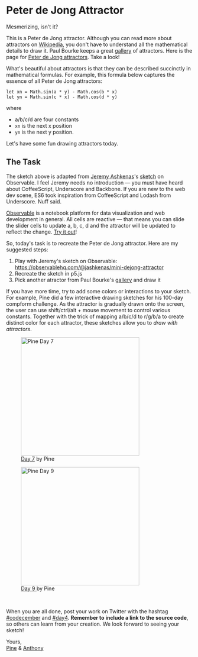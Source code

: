 # Peter de Jong Attractor

<sketches-day-4 />

Mesmerizing, isn't it?

This is a Peter de Jong attractor. Although you can read more about attractors on [Wikipedia](https://en.wikipedia.org/wiki/Attractor), you don't have to understand all the mathematical details to draw it. Paul Bourke keeps a great [gallery](http://paulbourke.net/fractals/) of attractors. Here is the page for [Peter de Jong attractors](http://paulbourke.net/fractals/peterdejong/). Take a look!

What's beautiful about attractors is that they can be described succinctly in mathematical formulas. For example, this formula below captures the essence of all Peter de Jong attractors:

```
let xn = Math.sin(a * y) - Math.cos(b * x)
let yn = Math.sin(c * x) - Math.cos(d * y)
```

where

- a/b/c/d are four constants
- `xn` is the next x position
- `yn` is the next y position.

Let's have some fun drawing attractors today.

## The Task

The sketch above is adapted from [Jeremy Ashkenas](https://twitter.com/jashkenas)'s [sketch](https://observablehq.com/@jashkenas/mini-dejong-attractor) on Observable. I feel Jeremy needs no introduction — you must have heard about CoffeeScript, Underscore and Backbone. If you are new to the web dev scene, ES6 took inspiration from CoffeeScript and Lodash from Underscore. Nuff said.

[Observable](https://observablehq.com) is a notebook platform for data visualization and web development in general. All cells are reactive — that means you can slide the slider cells to update a, b, c, d and the attractor will be updated to reflect the change. [Try it out](https://observablehq.com/@jashkenas/mini-dejong-attractor)!

So, today's task is to recreate the Peter de Jong attractor. Here are my suggested steps:

1. Play with Jeremy's sketch on Observable: https://observablehq.com/@jashkenas/mini-dejong-attractor
2. Recreate the sketch in p5.js
3. Pick another atractor from Paul Bourke's [gallery](http://paulbourke.net/fractals/) and draw it

If you have more time, try to add some colors or interactions to your sketch. For example, Pine did a few interactive drawing sketches for his 100-day compform challenge. As the attractor is gradually drawn onto the screen, the user can use shift/ctrl/alt + mouse movement to control various constants. Together with the trick of mapping a/b/c/d to r/g/b/a to create distinct color for each attractor, these sketches allow you to *draw with attractors*.

<div class="horizontal-images">
  <figure>
    <img src="/assets/2020/4/pine-7.png" alt="Pine Day 7" width="320" height="320">
    <figcaption><a href="https://100.matsu.io/7" class="link">Day 7</a> by Pine</figcaption>
  </figure>
  <figure>
    <img src="/assets/2020/4/pine-9.png" alt="Pine Day 9" width="320" height="320">
    <figcaption><a href="https://100.matsu.io/9" class="link">Day 9 </a> by Pine</figcaption>
  </figure>
</div>
<br>

When you are all done, post your work on Twitter with the hashtag [#codecember](https://twitter.com/hashtag/codecember) and [#day4](https://twitter.com/hashtag/day4). **Remember to include a link to the source code**, so others can learn from your creation. We look forward to seeing your sketch!

Yours, <br>
[Pine](https://twitter.com/octref) & [Anthony](https://twitter.com/antfu7)
